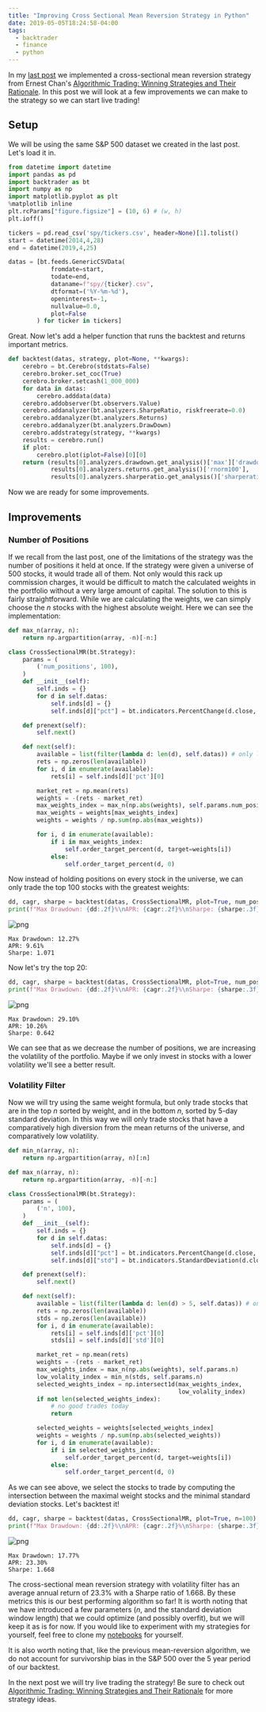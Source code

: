 ```yaml
---
title: "Improving Cross Sectional Mean Reversion Strategy in Python"
date: 2019-05-05T18:24:58-04:00
tags:
  - backtrader
  - finance
  - python
---
```


In my [last post](/2019/04/backtesting-a-cross-sectional-mean-reversion-strategy-in-python/) we implemented a cross-sectional mean reversion strategy from Ernest Chan's [Algorithmic Trading: Winning Strategies and Their Rationale](https://amzn.to/2VptDjd). In this post we will look at a few improvements we can make to the strategy so we can start live trading!

## Setup

We will be using the same S&P 500 dataset we created in the last post. Let's load it in.

```python
from datetime import datetime
import pandas as pd
import backtrader as bt
import numpy as np
import matplotlib.pyplot as plt
%matplotlib inline
plt.rcParams["figure.figsize"] = (10, 6) # (w, h)
plt.ioff()
```

```python
tickers = pd.read_csv('spy/tickers.csv', header=None)[1].tolist()
start = datetime(2014,4,28)
end = datetime(2019,4,25)
```

```python
datas = [bt.feeds.GenericCSVData(
            fromdate=start,
            todate=end,
            dataname=f"spy/{ticker}.csv",
            dtformat=('%Y-%m-%d'),
            openinterest=-1,
            nullvalue=0.0,
            plot=False
        ) for ticker in tickers]
```

Great. Now let's add a helper function that runs the backtest and returns important metrics.

```python
def backtest(datas, strategy, plot=None, **kwargs):
    cerebro = bt.Cerebro(stdstats=False)
    cerebro.broker.set_coc(True)
    cerebro.broker.setcash(1_000_000)
    for data in datas:
        cerebro.adddata(data)
    cerebro.addobserver(bt.observers.Value)
    cerebro.addanalyzer(bt.analyzers.SharpeRatio, riskfreerate=0.0)
    cerebro.addanalyzer(bt.analyzers.Returns)
    cerebro.addanalyzer(bt.analyzers.DrawDown)
    cerebro.addstrategy(strategy, **kwargs)
    results = cerebro.run()
    if plot:
        cerebro.plot(iplot=False)[0][0]
    return (results[0].analyzers.drawdown.get_analysis()['max']['drawdown'],
            results[0].analyzers.returns.get_analysis()['rnorm100'],
            results[0].analyzers.sharperatio.get_analysis()['sharperatio'])

```

Now we are ready for some improvements.

## Improvements

### Number of Positions

If we recall from the last post, one of the limitations of the strategy was the number of positions it held at once. If the strategy were given a universe of 500 stocks, it would trade all of them. Not only would this rack up commission charges, it would be difficult to match the calculated weights in the portfolio without a very large amount of capital. The solution to this is fairly straightforward. While we are calculating the weights, we can simply choose the _n_ stocks with the highest absolute weight. Here we can see the implementation:

```python
def max_n(array, n):
    return np.argpartition(array, -n)[-n:]

class CrossSectionalMR(bt.Strategy):
    params = (
        ('num_positions', 100),
    )
    def __init__(self):
        self.inds = {}
        for d in self.datas:
            self.inds[d] = {}
            self.inds[d]["pct"] = bt.indicators.PercentChange(d.close, period=1)

    def prenext(self):
        self.next()

    def next(self):
        available = list(filter(lambda d: len(d), self.datas)) # only look at data that existed yesterday
        rets = np.zeros(len(available))
        for i, d in enumerate(available):
            rets[i] = self.inds[d]['pct'][0]

        market_ret = np.mean(rets)
        weights = -(rets - market_ret)
        max_weights_index = max_n(np.abs(weights), self.params.num_positions)
        max_weights = weights[max_weights_index]
        weights = weights / np.sum(np.abs(max_weights))

        for i, d in enumerate(available):
            if i in max_weights_index:
                self.order_target_percent(d, target=weights[i])
            else:
                self.order_target_percent(d, 0)
```

Now instead of holding positions on every stock in the universe, we can only trade the top 100 stocks with the greatest weights:

```python
dd, cagr, sharpe = backtest(datas, CrossSectionalMR, plot=True, num_positions=100)
print(f"Max Drawdown: {dd:.2f}%\nAPR: {cagr:.2f}%\nSharpe: {sharpe:.3f}")
```

![png](output_14_0.png)

    Max Drawdown: 12.27%
    APR: 9.61%
    Sharpe: 1.071

Now let's try the top 20:

```python
dd, cagr, sharpe = backtest(datas, CrossSectionalMR, plot=True, num_positions=20)
print(f"Max Drawdown: {dd:.2f}%\nAPR: {cagr:.2f}%\nSharpe: {sharpe:.3f}")
```

![png](output_16_0.png)

    Max Drawdown: 29.10%
    APR: 10.26%
    Sharpe: 0.642

We can see that as we decrease the number of positions, we are increasing the volatility of the portfolio. Maybe if we only invest in stocks with a lower volatility we'll see a better result.

### Volatility Filter

Now we will try using the same weight formula, but only trade stocks that are in the top <i>n</i> sorted by weight, and in the bottom <i>n</i>, sorted by 5-day standard deviation. In this way we will only trade stocks that have a comparatively high diversion from the mean returns of the universe, and comparatively low volatility.

```python
def min_n(array, n):
    return np.argpartition(array, n)[:n]

def max_n(array, n):
    return np.argpartition(array, -n)[-n:]

class CrossSectionalMR(bt.Strategy):
    params = (
        ('n', 100),
    )
    def __init__(self):
        self.inds = {}
        for d in self.datas:
            self.inds[d] = {}
            self.inds[d]["pct"] = bt.indicators.PercentChange(d.close, period=5)
            self.inds[d]["std"] = bt.indicators.StandardDeviation(d.close, period=5)

    def prenext(self):
        self.next()

    def next(self):
        available = list(filter(lambda d: len(d) > 5, self.datas)) # only look at data that existed last week
        rets = np.zeros(len(available))
        stds = np.zeros(len(available))
        for i, d in enumerate(available):
            rets[i] = self.inds[d]['pct'][0]
            stds[i] = self.inds[d]['std'][0]

        market_ret = np.mean(rets)
        weights = -(rets - market_ret)
        max_weights_index = max_n(np.abs(weights), self.params.n)
        low_volality_index = min_n(stds, self.params.n)
        selected_weights_index = np.intersect1d(max_weights_index,
                                                low_volality_index)
        if not len(selected_weights_index):
            # no good trades today
            return

        selected_weights = weights[selected_weights_index]
        weights = weights / np.sum(np.abs(selected_weights))
        for i, d in enumerate(available):
            if i in selected_weights_index:
                self.order_target_percent(d, target=weights[i])
            else:
                self.order_target_percent(d, 0)
```

As we can see above, we select the stocks to trade by computing the intersection between the maximal weight stocks and the minimal standard deviation stocks. Let's backtest it!

```python
dd, cagr, sharpe = backtest(datas, CrossSectionalMR, plot=True, n=100)
print(f"Max Drawdown: {dd:.2f}%\nAPR: {cagr:.2f}%\nSharpe: {sharpe:.3f}")
```

![png](output_22_0.png)

    Max Drawdown: 17.77%
    APR: 23.30%
    Sharpe: 1.668

The cross-sectional mean reversion strategy with volatility filter has an average annual return of 23.3% with a Sharpe ratio of 1.668. By these metrics this is our best performing algorithm so far! It is worth noting that we have introduced a few parameters (_n_, and the standard deviation window length) that we could optimize (and possibly overfit), but we will keep it as is for now. If you would like to experiment with my strategies for yourself, feel free to clone my [notebooks](https://github.com/teddykoker/blog/tree/master/notebooks) for yourself.

It is also worth noting that, like the previous mean-reversion algorithm, we do not account for survivorship bias in the S&P 500 over the 5 year period of our backtest.

In the next post we will try live trading the strategy! Be sure to check out [Algorithmic Trading: Winning Strategies and Their Rationale](https://amzn.to/2VptDjd) for more strategy ideas.
